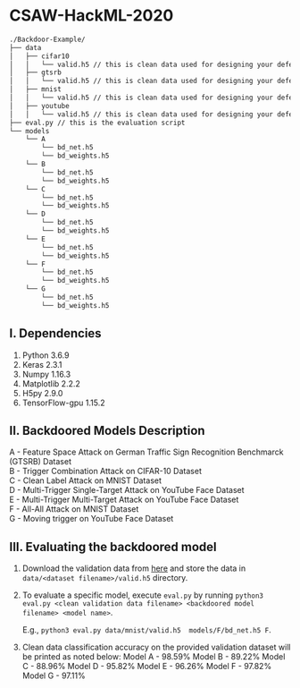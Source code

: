 # CSAW-HackML-2020

```bash
./Backdoor-Example/
├── data
│   ├── cifar10
│   │   └── valid.h5 // this is clean data used for designing your defense (validation)
│   ├── gtsrb
│   │   └── valid.h5 // this is clean data used for designing your defense (validation)
│   ├── mnist
│   │   └── valid.h5 // this is clean data used for designing your defense (validation)
│   ├── youtube
│   │   └── valid.h5 // this is clean data used for designing your defense (validation)
├── eval.py // this is the evaluation script
└── models
    └── A
        └── bd_net.h5
        └── bd_weights.h5
    └── B
        └── bd_net.h5
        └── bd_weights.h5
    └── C
        └── bd_net.h5
        └── bd_weights.h5
    └── D
        └── bd_net.h5
        └── bd_weights.h5
    └── E
        └── bd_net.h5
        └── bd_weights.h5
    └── F
        └── bd_net.h5
        └── bd_weights.h5
    └── G
        └── bd_net.h5
        └── bd_weights.h5
```

## I. Dependencies
   1. Python 3.6.9
   2. Keras 2.3.1
   3. Numpy 1.16.3
   4. Matplotlib 2.2.2
   5. H5py 2.9.0
   6. TensorFlow-gpu 1.15.2
   
## II. Backdoored Models Description
   A - Feature Space Attack on German Traffic Sign Recognition Benchmarck (GTSRB) Dataset <br />
   B - Trigger Combination Attack on CIFAR-10 Dataset <br />
   C - Clean Label Attack on MNIST Dataset <br />
   D - Multi-Trigger Single-Target Attack on YouTube Face Dataset <br />
   E - Multi-Trigger Multi-Target Attack on YouTube Face Dataset <br />
   F - All-All Attack on MNIST Dataset <br />
   G - Moving trigger on YouTube Face Dataset <br />

## III. Evaluating the backdoored model
   1. Download the validation data from [here](https://drive.google.com/drive/folders/13o2ybRJ1BkGUvfmQEeZqDo1kskyFywab?usp=sharing) and store the data in `data/<dataset filename>/valid.h5` directory.
   2. To evaluate a specific model, execute `eval.py` by running
      `python3 eval.py <clean validation data filename> <backdoored model filename> <model name>`.
      
      E.g., `python3 eval.py data/mnist/valid.h5  models/F/bd_net.h5 F`.
   3. Clean data classification accuracy on the provided validation dataset will be printed as noted below:
      Model A - 98.59%
      Model B - 89.22%
      Model C - 88.96%
      Model D - 95.82%
      Model E - 96.26%
      Model F - 97.82%
      Model G - 97.11%
